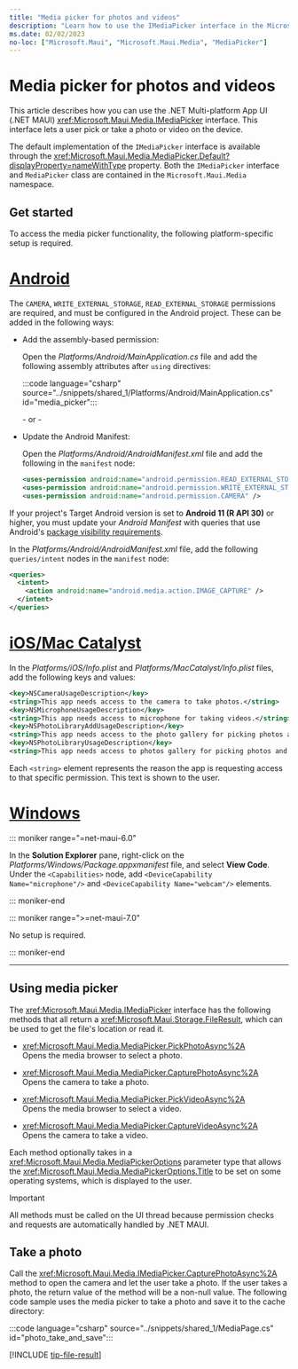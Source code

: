 ```yaml
---
title: "Media picker for photos and videos"
description: "Learn how to use the IMediaPicker interface in the Microsoft.Maui.Media namespace, to prompt the user to select or take a photo or video"
ms.date: 02/02/2023
no-loc: ["Microsoft.Maui", "Microsoft.Maui.Media", "MediaPicker"]
---
```


# Media picker for photos and videos

This article describes how you can use the .NET Multi-platform App UI (.NET MAUI) <xref:Microsoft.Maui.Media.IMediaPicker> interface. This interface lets a user pick or take a photo or video on the device.

The default implementation of the `IMediaPicker` interface is available through the <xref:Microsoft.Maui.Media.MediaPicker.Default?displayProperty=nameWithType> property. Both the `IMediaPicker` interface and `MediaPicker` class are contained in the `Microsoft.Maui.Media` namespace.

## Get started

To access the media picker functionality, the following platform-specific setup is required.

<!-- markdownlint-disable MD025 -->
# [Android](#tab/android)

The `CAMERA`, `WRITE_EXTERNAL_STORAGE`, `READ_EXTERNAL_STORAGE` permissions are required, and must be configured in the Android project. These can be added in the following ways:

- Add the assembly-based permission:

  Open the _Platforms/Android/MainApplication.cs_ file and add the following assembly attributes after `using` directives:

  :::code language="csharp" source="../snippets/shared_1/Platforms/Android/MainApplication.cs" id="media_picker":::

  \- or -

- Update the Android Manifest:

  Open the _Platforms/Android/AndroidManifest.xml_ file and add the following in the `manifest` node:

  ```xml
  <uses-permission android:name="android.permission.READ_EXTERNAL_STORAGE" />
  <uses-permission android:name="android.permission.WRITE_EXTERNAL_STORAGE" />
  <uses-permission android:name="android.permission.CAMERA" />
  ```
<!-- NOT SUPPORTED
  \- or -

- Use the Android project properties:

  Right-click on the Android project and open the project's properties. Under _Android Manifest_ find the **Required permissions:** area and check the appropriate permissions. This will automatically update the _AndroidManifest.xml_ file.
-->

If your project's Target Android version is set to **Android 11 (R API 30)** or higher, you must update your _Android Manifest_ with queries that use Android's [package visibility requirements](https://developer.android.com/preview/privacy/package-visibility).

In the _Platforms/Android/AndroidManifest.xml_ file, add the following `queries/intent` nodes in the `manifest` node:

```xml
<queries>
  <intent>
    <action android:name="android.media.action.IMAGE_CAPTURE" />
  </intent>
</queries>
```

# [iOS/Mac Catalyst](#tab/macios)

In the _Platforms/iOS/Info.plist_ and _Platforms/MacCatalyst/Info.plist_ files, add the following keys and values:

```xml
<key>NSCameraUsageDescription</key>
<string>This app needs access to the camera to take photos.</string>
<key>NSMicrophoneUsageDescription</key>
<string>This app needs access to microphone for taking videos.</string>
<key>NSPhotoLibraryAddUsageDescription</key>
<string>This app needs access to the photo gallery for picking photos and videos.</string>
<key>NSPhotoLibraryUsageDescription</key>
<string>This app needs access to photos gallery for picking photos and videos.</string>
```

Each `<string>` element represents the reason the app is requesting access to that specific permission. This text is shown to the user.

# [Windows](#tab/windows)

::: moniker range="=net-maui-6.0"

<!-- NOT SUPPORTED>
In the `Package.appxmanifest` under **Capabilities** ensure that `Microphone` and `Webcam` capabilities are checked.
-->

In the **Solution Explorer** pane, right-click on the _Platforms/Windows/Package.appxmanifest_ file, and select **View Code**. Under the `<Capabilities>` node, add `<DeviceCapability Name="microphone"/>` and `<DeviceCapability Name="webcam"/>` elements.

::: moniker-end

::: moniker range=">=net-maui-7.0"

No setup is required.

::: moniker-end

-----
<!-- markdownlint-enable MD025 -->

## Using media picker

The <xref:Microsoft.Maui.Media.IMediaPicker> interface has the following methods that all return a <xref:Microsoft.Maui.Storage.FileResult>, which can be used to get the file's location or read it.

- <xref:Microsoft.Maui.Media.MediaPicker.PickPhotoAsync%2A>\
Opens the media browser to select a photo.

- <xref:Microsoft.Maui.Media.MediaPicker.CapturePhotoAsync%2A>\
Opens the camera to take a photo.

- <xref:Microsoft.Maui.Media.MediaPicker.PickVideoAsync%2A>\
Opens the media browser to select a video.

- <xref:Microsoft.Maui.Media.MediaPicker.CaptureVideoAsync%2A>\
Opens the camera to take a video.

Each method optionally takes in a <xref:Microsoft.Maui.Media.MediaPickerOptions> parameter type that allows the <xref:Microsoft.Maui.Media.MediaPickerOptions.Title> to be set on some operating systems, which is displayed to the user.

> [!IMPORTANT]
> All methods must be called on the UI thread because permission checks and requests are automatically handled by .NET MAUI.

## Take a photo

Call the <xref:Microsoft.Maui.Media.IMediaPicker.CapturePhotoAsync%2A> method to open the camera and let the user take a photo. If the user takes a photo, the return value of the method will be a non-null value. The following code sample uses the media picker to take a photo and save it to the cache directory:

:::code language="csharp" source="../snippets/shared_1/MediaPage.cs" id="photo_take_and_save":::

[!INCLUDE [tip-file-result](../includes/tip-file-result.md)]
